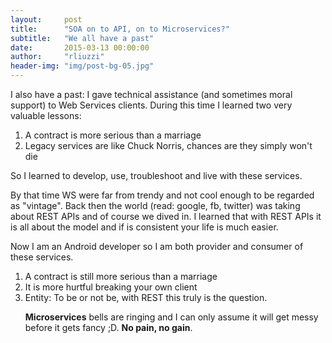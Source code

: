 ```yaml
---
layout:     post
title:      "SOA on to API, on to Microservices?"
subtitle:   "We all have a past"
date:       2015-03-13 00:00:00
author:     "rliuzzi"
header-img: "img/post-bg-05.jpg"
---
```

<p>
I also have a past: I gave technical assistance (and sometimes moral support) to Web Services clients. 
During this time I learned two very valuable lessons:
<ol>
<li>A contract is more serious than a marriage</li>
<li>Legacy services are like Chuck Norris, chances are they simply won't die</li>
</ol>
</p>
<p>
So I learned to develop, use, troubleshoot and live with these services.
</p>
<p>
By that time WS were far from trendy and not cool enough to be regarded as "vintage". 
Back then the world (read: google, fb, twitter) was taking about REST APIs and of course we dived in.
I learned that with REST APIs it is all about the model and if is consistent your life is much easier.
</p>
<p>
Now I am an Android developer so I am both provider and consumer of these services.
<ol>
<li>A contract is still more serious than a marriage</li>
<li>It is more hurtful breaking your own client</li>
<li>Entity: To be or not be, with REST this truly is the question.</li>
</p>
<p>
<b>Microservices</b> bells are ringing and I can only assume it will get messy before it gets fancy ;D. 
<b>No pain, no gain</b>.
</p>








